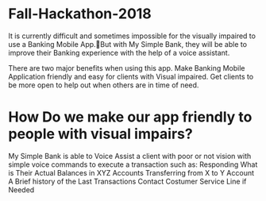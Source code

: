 # Fall-Hackathon-2018

It is currently difficult and sometimes impossible for the visually impaired to use a Banking Mobile App.But with My Simple Bank, they will be able to improve their Banking experience with the help of a voice assistant. 

There are two major benefits when using this app. Make Banking Mobile Application friendly and easy for clients with Visual impaired. Get clients to be more open to help out when others are in time of need.

# How Do we make our app friendly to people with visual impairs?

My Simple Bank is able to Voice Assist a client with poor or not vision with simple voice commands to execute a transaction such as:
Responding What is Their Actual Balances in XYZ Accounts Transferring from X to Y Account A Brief history of the Last Transactions Contact Costumer Service Line if Needed



